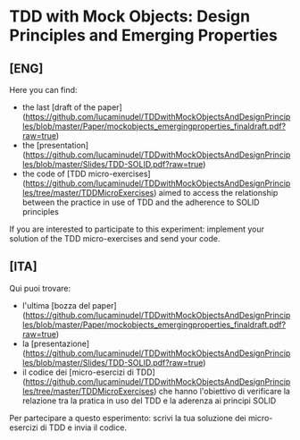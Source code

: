# TDD with Mock Objects: Design Principles and Emerging Properties

## [ENG] 
Here you can find:

-  the last [draft of the paper] (https://github.com/lucaminudel/TDDwithMockObjectsAndDesignPrinciples/blob/master/Paper/mockobjects_emergingproperties_finaldraft.pdf?raw=true)
-  the [presentation] (https://github.com/lucaminudel/TDDwithMockObjectsAndDesignPrinciples/blob/master/Slides/TDD-SOLID.pdf?raw=true)
-  the code of [TDD micro-exercises] (https://github.com/lucaminudel/TDDwithMockObjectsAndDesignPrinciples/tree/master/TDDMicroExercises) aimed to access the relationship between the practice in use of TDD and the adherence to SOLID principles

If you are interested to participate to this experiment:  implement your solution of the TDD micro-exercises and send your code.




## [ITA] 

Qui puoi trovare:

-  l'ultima [bozza del paper] (https://github.com/lucaminudel/TDDwithMockObjectsAndDesignPrinciples/blob/master/Paper/mockobjects_emergingproperties_finaldraft.pdf?raw=true)
-  la [presentazione] (https://github.com/lucaminudel/TDDwithMockObjectsAndDesignPrinciples/blob/master/Slides/TDD-SOLID.pdf?raw=true)
-  il codice dei [micro-esercizi di TDD] (https://github.com/lucaminudel/TDDwithMockObjectsAndDesignPrinciples/tree/master/TDDMicroExercises) che hanno l'obiettivo di verificare la relazione tra la pratica in uso del TDD e la aderenza ai principi SOLID

Per partecipare a questo esperimento:  scrivi la tua soluzione dei micro-esercizi di TDD e invia il codice.

